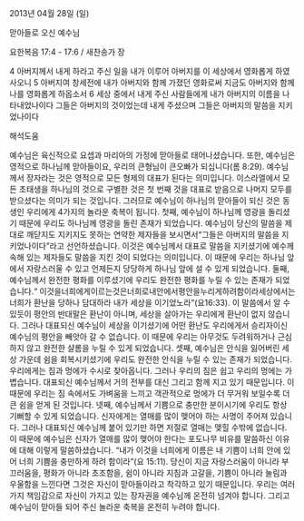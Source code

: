 2013년 04월 28일 (일)

맏아들로 오신 예수님



요한복음 17:4 - 17:6 / 새찬송가  장


4 아버지께서 내게 하라고 주신 일을 내가 이루어 아버지를 이 세상에서 영화롭게 하였사오니 5 아버지여 창세전에 내가 아버지와 함께 가졌던 영화로써 지금도 아버지와 함께 나를 영화롭게 하옵소서 6 세상 중에서 내게 주신 사람들에게 내가 아버지의 이름을 나타내었나이다 그들은 아버지의 것이었는데 내게 주셨으며 그들은 아버지의 말씀을 지키었나이다

해석도움





예수님은 육신적으로 요셉과 마리아의 가정에 맏아들로 태어나셨습니다. 또한, 예수님은 영적으로 하나님께 맏아들이요, 우리의 큰형님이 큰오빠가 되십니다(롬 8:29). 예수님께서 장자라는 것은 영적으로 모든 형제의 대표가 된다는 의미입니다. 이스라엘에서 모든 초태생을 하나님의 것으로 구별한 것은 첫 번째 것을 대표로 받음으로 나머지 모두를 받으셨다는 의미가 되는 것입니다. 그러므로 예수님이 하나님의 맏아들이 되신 것은 동생인 우리에게 4가지의 놀라운 축복이 됩니다.
첫째, 예수님이 하나님께 영광을 돌리셨기 때문에 우리도 하나님께 영광을 돌린 존재가 되었습니다. 예수님이 당신의 말씀을 제대로 깨닫지도 지키지도 못하는 연약한 제자들을 보시면서“그들은 아버지의 말씀을 지키었나이다”라고 선언하셨습니다. 이것은 예수님께서 대표로 말씀을 지키셨기에 예수께 속해 있는 제자들도 말씀을 지킨 것이 되었다는 의미입니다. 이 때문에 우리는 하나님 앞에서 자랑스러울 수 있고 언제든지 당당하게 하나님 앞에 설 수 있게 되었습니다.
둘째, 예수님께서 완전한 평화를 이루셨기에 우리도 완전한 평화를 누릴 수 있는 존재가 되었습니다.“ 이것을너희에게이르는것은너희로내안에서평안을누리게하려함이라세상에서는 너희가 환난을 당하나 담대하라 내가 세상을 이기었노라”(요16:33). 이 말씀에서 알 수 있듯이 평안의 반대말은 환난이 아니며, 세상을 살아가는 우리에게 환난이 없지 않습니다. 그러나 대표되신 예수님이 세상을 이기셨기에 어떤 환난도 우리에게서 승리자이신 예수님의 평안을 빼앗아 갈 수 없습니다. 이 때문에 우리는 아무것도 두려워하거나 근심하지 않고 완전한 샬롬을 누릴 수 있게 되었습니다.
셋째, 예수님은 안식을 잃어버린 세상 가운데 쉼을 회복시키셨기에 우리도 완전한 안식을 누릴 수 있는 존재가 되었습니다. 우리에게는 짐과 멍에가 수시로 찾아옵니다. 그러나 우리의 짐은 쉽고 우리의 멍에는 가볍습니다. 대표되신 예수님께서 거의 전부를 대신 그리고 함께 지고 있기 때문입니다. 이 때문에 우리는 짐 속에서도 가벼움을 느끼고 객관적으로 멍에가 더 무거워 보일수록 더 큰 쉼을 얻게 된 것입니다.
넷째, 예수님께서 기쁨으로 충만한 분이시기에 우리도 항상 기뻐할 수 있게 되었습니다. 신자에게는 열매를 많이 맺어야 하는 사명이 주어져 있습니다. 그러나 대표되신 예수님께 붙어 있기만 하면 저절로 열매는 맺힐 수밖에 없습니다. 이 때문에 예수님은 신자가 열매를 많이 맺어야 한다는 포도나무 비유를 말씀하신 이유에 대해 이렇게 말씀하셨습니다.
“내가 이것을 너희에게 이름은 내 기쁨이 너희 안에 있어 너희 기쁨을 충만하게 하려 함이라”(요 15:11).
당신이 지금 자랑스러움이 아니라 부끄러움을, 평화가 아니라 초조함을, 쉼이 아니라 지침과 고갈을, 기쁨이 아니라 눌림과 우울함을 느낀다면 그것은 자신이 맏아들이라고 착각하고 있기 때문입니다. 우리는 여러 가지 책임감으로 자신이 가지고 있는 장자권을 예수님께 온전히 넘겨야 합니다. 그리고 예수님이 맏아들 되어 주신 놀라운 축복을 온전히 누려야 합니다.